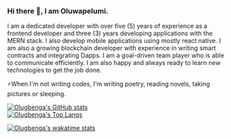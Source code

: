 ### Hi there 👋, I am Oluwapelumi.

I am a dedicated developer with over five (5) years of experience as a frontend developer and three (3) years developing applications
with the MERN stack. I also develop mobile applications using mostly react native. I am also a growing blockchain developer with
experience in writing smart contracts and integrating Dapps. 
I am a goal-driven team player who is able to communicate efficiently.
I am also happy and always ready to learn new technologies to get the job done. 

⚡When I'm not writing codes, I'm writing poetry, reading novels, taking pictures or sleeping.


[![Olugbenga's GitHub stats](https://github-readme-stats.vercel.app/api?username=angelofpc&show_icons=true&theme=dark&count_private=true)](https://github.com/anuraghazra/github-readme-stats)    
[![Olugbenga's Top Langs](https://github-readme-stats.vercel.app/api/top-langs/?username=angelofpc&layout=compact&langs_count=10&show_icons=true&theme=dark&count_private=true)](https://github.com/anuraghazra/github-readme-stats)  

[![Olugbenga's wakatime stats](https://github-readme-stats.vercel.app/api/wakatime?username=angelofpc)](https://github.com/anuraghazra/github-readme-stats)



<!--
**AngelofPc/AngelofPc** is a ✨ _special_ ✨ repository because its `README.md` (this file) appears on your GitHub profile.

Here are some ideas to get you started:

- 🔭 I’m currently working on ...
- 🌱 I’m currently learning ...
- 👯 I’m looking to collaborate on ...
- 🤔 I’m looking for help with ...
- 💬 Ask me about ...
- 📫 How to reach me: ...
- 😄 Pronouns: ...
- ⚡ Fun fact: ...
-->

